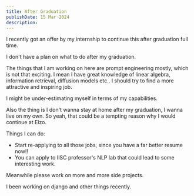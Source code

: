 ```yaml
---
title: After Graduation
publishDate: 15 Mar 2024
description: 
---
```


I recently got an offer by my internship to continue this after graduation full time.

I don't have a plan on what to do after my graduation.

The things that I am working on here are prompt engineering mostly, which is not that exciting.
I mean I have great knowledge of linear algebra, information retrieval, diffusion models etc.. I should try to find a more attractive and inspiring job.

I might be under-estimating myself in terms of my capabilities. 

Also the thing is I don't wanna stay at home after my graduation, I wanna live on my own. So yeah, that could be a tempting reason why I would continue at Elzo.

Things I can do:
- Start re-applying to all those jobs, since you have a far better resume now!!
- You can apply to IISC professor's NLP lab that could lead to some interesting work.

Meanwhile please work on more and more side projects.

I been working on django and other things recently.
